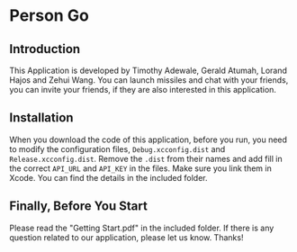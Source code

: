 # Person Go

## Introduction
This Application is developed by Timothy Adewale, Gerald Atumah, Lorand Hajos and Zehui Wang. You can launch missiles and chat with your friends, you can invite your friends, if they are also interested in this application.

## Installation 
When you download the code of this application, before you run, you need to modify the configuration files, `Debug.xcconfig.dist` and `Release.xcconfig.dist`. Remove the `.dist` from their names and add fill in the correct `API_URL` and `API_KEY` in the files. Make sure you link them in Xcode. You can find the details in the included folder.

## Finally, Before You Start
Please read the "Getting Start.pdf" in the included folder.
If there is any question related to our application, please let us know. Thanks!
